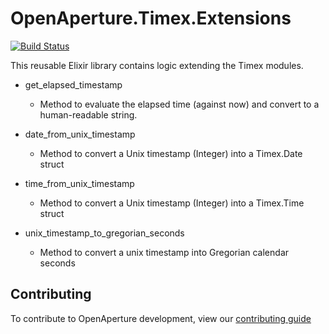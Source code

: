 # OpenAperture.Timex.Extensions

[![Build Status](https://semaphoreci.com/api/v1/projects/46c93fd1-1940-4c81-a861-609300876053/394912/badge.svg)](https://semaphoreci.com/perceptive/timex_extensions)

This reusable Elixir library contains logic extending the Timex modules.

* get_elapsed_timestamp
  * Method to evaluate the elapsed time (against now) and convert to a human-readable string.

* date_from_unix_timestamp
  * Method to convert a Unix timestamp (Integer) into a Timex.Date struct

* time_from_unix_timestamp
  * Method to convert a Unix timestamp (Integer) into a Timex.Time struct

* unix_timestamp_to_gregorian_seconds
  * Method to convert a unix timestamp into Gregorian calendar seconds

## Contributing

To contribute to OpenAperture development, view our [contributing guide](http://openaperture.io/dev_resources/contributing.html)
